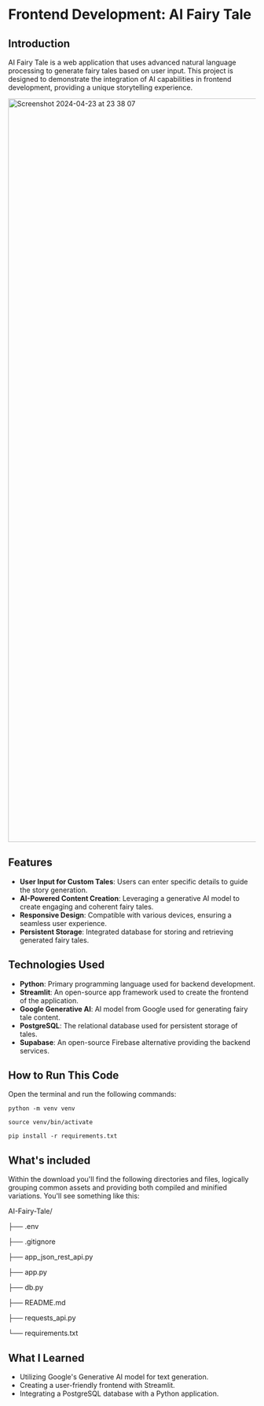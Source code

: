 # Frontend Development: AI Fairy Tale

## Introduction

AI Fairy Tale is a web application that uses advanced natural language processing to generate fairy tales based on user input. This project is designed to demonstrate the integration of AI capabilities in frontend development, providing a unique storytelling experience.

<img width="1512" alt="Screenshot 2024-04-23 at 23 38 07" src="https://github.com/FenglyuLiu/TECHIN510-Lab5/assets/88125716/e080984a-be9e-4ffd-b9ba-d2796c06418d">


## Features

- **User Input for Custom Tales**: Users can enter specific details to guide the story generation.
- **AI-Powered Content Creation**: Leveraging a generative AI model to create engaging and coherent fairy tales.
- **Responsive Design**: Compatible with various devices, ensuring a seamless user experience.
- **Persistent Storage**: Integrated database for storing and retrieving generated fairy tales.


## Technologies Used

- **Python**: Primary programming language used for backend development.
- **Streamlit**: An open-source app framework used to create the frontend of the application.
- **Google Generative AI**: AI model from Google used for generating fairy tale content.
- **PostgreSQL**: The relational database used for persistent storage of tales.
- **Supabase**: An open-source Firebase alternative providing the backend services.


## How to Run This Code
Open the terminal and run the following commands:

    python -m venv venv
    
    source venv/bin/activate
    
    pip install -r requirements.txt


## What's included

Within the download you'll find the following directories and files, logically grouping common assets and providing both compiled and minified variations. You'll see something like this:

AI-Fairy-Tale/

├── .env

├── .gitignore

├── app_json_rest_api.py

├── app.py

├── db.py

├── README.md

├── requests_api.py

└── requirements.txt


## What I Learned

- Utilizing Google's Generative AI model for text generation.
- Creating a user-friendly frontend with Streamlit.
- Integrating a PostgreSQL database with a Python application.
